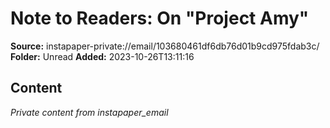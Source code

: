 # Note to Readers: On "Project Amy"

**Source:** instapaper-private://email/103680461df6db76d01b9cd975fdab3c/
**Folder:** Unread
**Added:** 2023-10-26T13:11:16




## Content
*Private content from instapaper_email*
